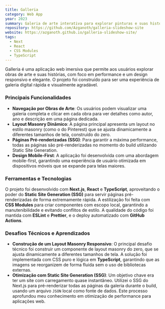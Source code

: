 ```yaml
---
title: Galleria
category: Web App
year: 2023
summary: Galeria de arte interativa para explorar pinturas e suas histórias.
repository: https://github.com/Azganoth/galleria-slideshow-site
website: https://azganoth.github.io/galleria-slideshow-site/
tags:
  - Next
  - React
  - CSS Modules
  - TypeScript
---
```


Galleria é uma aplicação web imersiva que permite aos usuários explorar obras de arte e suas histórias, com foco em performance e um design responsivo e elegante. O projeto foi construído para ser uma experiência de galeria digital rápida e visualmente agradável.

### Principais Funcionalidades

- **Navegação por Obras de Arte**: Os usuários podem visualizar uma galeria completa e clicar em cada obra para ver detalhes como autor, ano e descrição em uma página dedicada.
- **Layout Masonry Dinâmico**: A página principal apresenta um layout no estilo masonry (como o do Pinterest) que se ajusta dinamicamente a diferentes tamanhos de tela, construído do zero.
- **Páginas Pré-renderizadas (SSG)**: Para garantir a máxima performance, todas as páginas são pré-renderizadas no momento do build utilizando Static Site Generation.
- **Design Mobile-First**: A aplicação foi desenvolvida com uma abordagem mobile-first, garantindo uma experiência de usuário otimizada em dispositivos móveis que se expande para telas maiores.

### Ferramentas e Tecnologias

O projeto foi desenvolvido com **Next.js**, **React** e **TypeScript**, aproveitando o poder do **Static Site Generation (SSG)** para servir páginas pré-renderizadas de forma extremamente rápida. A estilização foi feita com **CSS Modules** para criar componentes com escopo local, garantindo a manutenibilidade e evitando conflitos de estilo. A qualidade do código foi mantida com **ESLint** e **Prettier**, e o deploy automatizado com **GitHub Actions**.

### Desafios Técnicos e Aprendizados

- **Construção de um Layout Masonry Responsivo**: O principal desafio técnico foi construir um componente de layout masonry do zero, que se ajusta dinamicamente a diferentes tamanhos de tela. A solução foi implementada com CSS puro e lógica em **TypeScript**, garantindo que as imagens se reorganizem de forma fluida sem o uso de bibliotecas externas.
- **Otimização com Static Site Generation (SSG)**: Um objetivo chave era ter um site com carregamento quase instantâneo. Utilizei o SSG do Next.js para pré-renderizar todas as páginas da galeria durante o build, usando um arquivo `JSON` local como fonte de dados. Este processo aprofundou meu conhecimento em otimização de performance para aplicações web.
